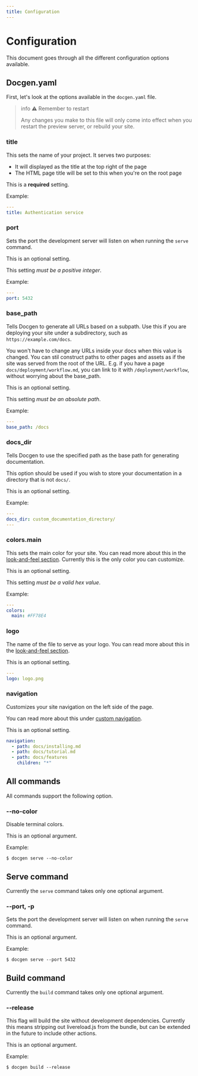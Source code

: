 ```yaml
---
title: Configuration
---
```


# Configuration

This document goes through all the different configuration options available.

## Docgen.yaml

First, let's look at the options available in the `docgen.yaml` file.

> info :warning: Remember to restart
>
> Any changes you make to this file will only come into effect when you restart the preview server, or rebuild your site.

### title

This sets the name of your project. It serves two purposes:

- It will displayed as the title at the top right of the page
- The HTML page title will be set to this when you're on the root page

This is a **required** setting.

Example:

```yaml
---
title: Authentication service
```

### port

Sets the port the development server will listen on when running the `serve` command.

This is an optional setting.

This setting _must be a positive integer_.

Example:

```yaml
---
port: 5432
```

### base_path

Tells Docgen to generate all URLs based on a subpath. Use this if you are deploying your site under
a subdirectory, such as `https://example.com/docs`.

You won't have to change any URLs inside your docs when this value is changed. You can stil
construct paths to other pages and assets as if the site was served from the root of the URL. E.g.
if you have a page `docs/deployment/workflow.md`, you can link to it with `/deployment/workflow`,
without worrying about the base_path.

This is an optional setting.

This setting _must be an absolute path_.

Example:

```yaml
---
base_path: /docs
```

### docs_dir

Tells Docgen to use the specified path as the base path for generating documentation.

This option should be used if you wish to store your documentation in a directory that is not `docs/`.

This is an optional setting.

Example:

```yaml
---
docs_dir: custom_documentation_directory/
---
```

### colors.main

This sets the main color for your site. You can read more about this in the
[look-and-feel section](/features/look-and-feel). Currently this is the only color you can customize.

This is an optional setting.

This setting _must be a valid hex value_.

Example:

```yaml
---
colors:
  main: #FF78E4
```

### logo

The name of the file to serve as your logo. You can read more about this in the
[look-and-feel section](/features/look-and-feel).

This is an optional setting.

```yaml
---
logo: logo.png
```

### navigation

Customizes your site navigation on the left side of the page.

You can read more about this under [custom navigation](/features/custom-navigation.md).

This is an optional setting.

```yaml
navigation:
  - path: docs/installing.md
  - path: docs/tutorial.md
  - path: docs/features
    children: "*"
```

## All commands

All commands support the following option.

### --no-color

Disable terminal colors.

This is an optional argument.

Example:

```
$ docgen serve --no-color
```

## Serve command

Currently the `serve` command takes only one optional argument.

### --port, -p

Sets the port the development server will listen on when running the `serve` command.

This is an optional argument.

Example:

```
$ docgen serve --port 5432
```

## Build command

Currently the `build` command takes only one optional argument.

### --release

This flag will build the site without development dependencies. Currently this means stripping out
livereload.js from the bundle, but can be extended in the future to include other actions.

This is an optional argument.

Example:

```
$ docgen build --release
```
